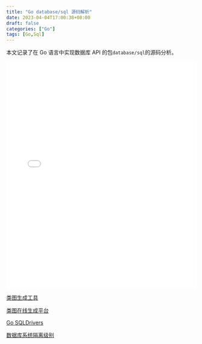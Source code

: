 ```yaml
---
title: "Go database/sql 源码解析"
date: 2023-04-04T17:00:38+08:00
draft: false
categories: ["Go"]
tags: [Go,Sql]
---
```


本文记录了在 Go 语言中实现数据库 API 的包`database/sql`的源码分析。
<!--more-->

<div class="fa-file-pdf">
    <embed id="pdfPlayer" src="go-sql-pool.pdf" type="application/pdf" width="100%" height="600" >
</div>


[类图生成工具](https://github.com/jfeliu007/goplantuml)

[类图在线生成平台](https://www.dumels.com/)

[Go SQLDrivers](https://github.com/golang/go/wiki/SQLDrivers)

[数据库系统隔离级别](https://en.wikipedia.org/wiki/Isolation_(database_systems)#Isolation_levels)